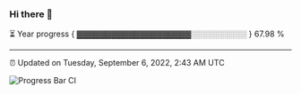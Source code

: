 ### Hi there 👋

⏳ Year progress { ▓▓▓▓▓▓▓▓▓▓▓▓▓▓▓▓▓▓▓▓░░░░░░░░░░ } 67.98 %

---

⏰ Updated on Tuesday, September 6, 2022, 2:43 AM UTC

![Progress Bar CI](https://github.com/arthurbuhl/arthurbuhl/workflows/Progress%20Bar%20CI/badge.svg)
